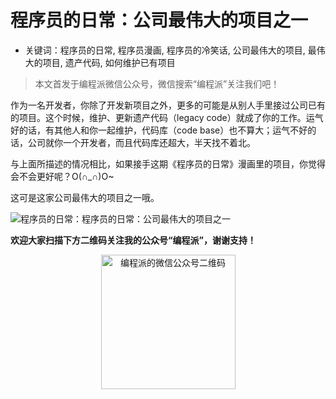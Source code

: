 # 程序员的日常：公司最伟大的项目之一

- 关键词：程序员的日常, 程序员漫画, 程序员的冷笑话, 公司最伟大的项目, 最伟大的项目, 遗产代码, 如何维护已有项目

> 本文首发于编程派微信公众号，微信搜索“编程派”关注我们吧！

作为一名开发者，你除了开发新项目之外，更多的可能是从别人手里接过公司已有的项目。这个时候，维护、更新遗产代码（legacy code）就成了你的工作。运气好的话，有其他人和你一起维护，代码库（code base）也不算大；运气不好的话，公司就你一个开发者，而且代码库还超大，半天找不着北。

与上面所描述的情况相比，如果接手这期《程序员的日常》漫画里的项目，你觉得会不会更好呢？O(∩_∩)O~

这可是这家公司最伟大的项目之一哦。

![程序员的日常：程序员的日常：公司最伟大的项目之一](http://ww2.sinaimg.cn/mw690/006faQNTgw1f16o1drbqrj30i20hjdkj.jpg)

**欢迎大家扫描下方二维码关注我的公众号“编程派”，谢谢支持！**

<p style="text-align:center">
    <img src="http://codingpy.com/static/images/wechat-of-codingpy.jpg" alt="编程派的微信公众号二维码" style="width:215px;height:215px">
</p>